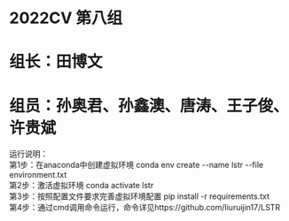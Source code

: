 # 2022CV 第八组
# 组长：田博文
# 组员：孙奥君、孙鑫澳、唐涛、王子俊、许贵斌
运行说明：  
第1步：在anaconda中创建虚拟环境 conda env create --name lstr --file environment.txt  
第2步：激活虚拟环境 conda activate lstr  
第3步：按照配置文件要求完善虚拟环境配置 pip install -r requirements.txt  
第4步：通过cmd调用命令运行，命令详见https://github.com/liuruijin17/LSTR 
